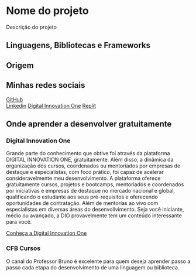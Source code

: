 # Nome do projeto

Descrição do projeto

## Linguagens, Bibliotecas e Frameworks

## Origem

## Minhas redes sociais

[GitHub](https://github.com/hardcore3m)  
[Linkedin](http://br.linkedin.com/in/rrmarins)
[Digital Innovation One](https://web.digitalinnovation.one/users/rafaelmarins)
[Replit](https://replit.com/@hardcore3m)

## Onde aprender a desenvolver gratuitamente

### Digital Innovation One
Grande parte do conhecimento que obtive foi através da plataforma DIGITAL INNOVATION ONE, gratuitamente. Além disso, a dinâmica da organização dos cursos, coordenados ou mentoriados por empresas de destaque e especialistas, com foco prático, foi capaz de acelerar consideravelmente meu desenvolvimento.
A plataforma oferece gratuitamente cursos, projetos e bootcamps, mentoriados e coordenados por iniciativas e empresas de destaque no mercado nacional e global, qualificando o estudante aos seus pré-requisitos e oferecendo oportunidades de contratação. Além de mentorias ao vivo com especialistas em diversas áreas do desenvolivimento.
Seja você iniciante, médio ou avançado, a DIO provavelmente tem um conteúdo interessante para você.

[Conheça a Digital Innovation One](https://digitalinnovation.one/sign-up?ref=YJWOMJ77OW)

### CFB Cursos
O canal do Professor Bruno é excelente para quem deseja aprender passo a passo cada etapa do desenvolvimento de uma linguagem ou biblioteca. 

